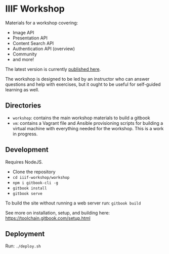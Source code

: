 # IIIF Workshop

Materials for a workshop covering:
- Image API
- Presentation API
- Content Search API
- Authentication API (overview)
- Community
- and more!

The latest version is currently [published here](http://ronallo.com/iiif-workshop).

The workshop is designed to be led by an instructor who can answer questions and help with exercises, but it ought to be useful for self-guided learning as well.

## Directories

- `workshop`: contains the main workshop materials to build a gitbook
- `vm`: contains a Vagrant file and Ansible provisioning scripts for building a virtual machine with everything needed for the workshop. This is a work in progress.

## Development

Requires NodeJS.

- Clone the repository
- `cd iiif-workshop/workshop`
- `npm i gitbook-cli -g`
- `gitbook install`
- `gitbook serve`

To build the site without running a web server run: `gitbook build`

See more on installation, setup, and building here: <https://toolchain.gitbook.com/setup.html>

## Deployment

Run: `./deploy.sh`
